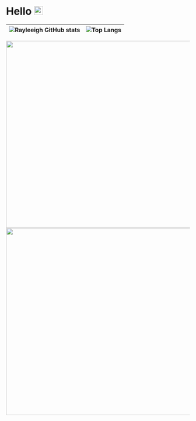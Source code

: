 # Hello <img src="https://github.com/user-attachments/assets/c96541c9-cfc6-48d9-9ab7-c71065b465a2" width="24">

|![Rayleeigh GitHub stats](https://github-readme-stats-git-masterorgs-github-readme-stats-team.vercel.app/api?username=rayleeigh&theme=dark&show_icons=true&hide_border=true&layout=compact&include_orgs=true)|![Top Langs](https://github-readme-stats-git-masterorgs-github-readme-stats-team.vercel.app/api/top-langs/?username=rayleeigh&include_orgs=true&theme=dark&show_icons=true&hide_border=true&layout=compact)|
|-|-|

<a>
<img src="https://github-readme-stats-git-masterorgs-github-readme-stats-team.vercel.app/api?username=rayleeigh&theme=dark&show_icons=true&hide_border=true&layout=compact&include_orgs=true" align="right" width="512">
</a>

<img src="https://github-readme-stats.vercel.app/api/pin?username=rayleeigh&repo=Kuzen" width="512">

